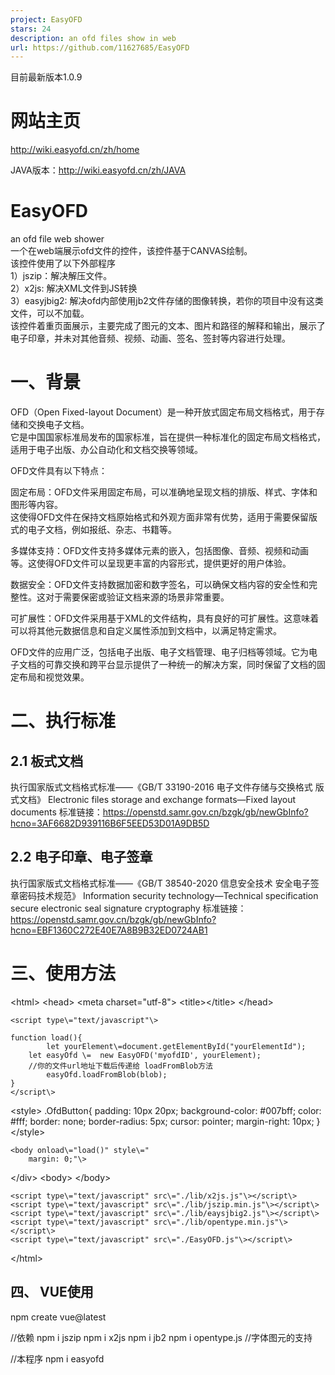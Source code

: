```yaml
---
project: EasyOFD
stars: 24
description: an ofd files show in web 
url: https://github.com/11627685/EasyOFD
---
```


目前最新版本1.0.9

网站主页
====

http://wiki.easyofd.cn/zh/home

JAVA版本：http://wiki.easyofd.cn/zh/JAVA

EasyOFD
=======

an ofd file web shower  
一个在web端展示ofd文件的控件，该控件基于CANVAS绘制。  
该控件使用了以下外部程序  
1）jszip：解决解压文件。  
2）x2js: 解决XML文件到JS转换  
3）easyjbig2: 解决ofd内部使用jb2文件存储的图像转换，若你的项目中没有这类文件，可以不加载。  
该控件着重页面展示，主要完成了图元的文本、图片和路径的解释和输出，展示了电子印章，并未对其他音频、视频、动画、签名、签封等内容进行处理。

一、背景
====

OFD（Open Fixed-layout Document）是一种开放式固定布局文档格式，用于存储和交换电子文档。  
它是中国国家标准局发布的国家标准，旨在提供一种标准化的固定布局文档格式，适用于电子出版、办公自动化和文档交换等领域。

OFD文件具有以下特点：

固定布局：OFD文件采用固定布局，可以准确地呈现文档的排版、样式、字体和图形等内容。  
这使得OFD文件在保持文档原始格式和外观方面非常有优势，适用于需要保留版式的电子文档，例如报纸、杂志、书籍等。

多媒体支持：OFD文件支持多媒体元素的嵌入，包括图像、音频、视频和动画等。这使得OFD文件可以呈现更丰富的内容形式，提供更好的用户体验。

数据安全：OFD文件支持数据加密和数字签名，可以确保文档内容的安全性和完整性。这对于需要保密或验证文档来源的场景非常重要。

可扩展性：OFD文件采用基于XML的文件结构，具有良好的可扩展性。这意味着可以将其他元数据信息和自定义属性添加到文档中，以满足特定需求。

OFD文件的应用广泛，包括电子出版、电子文档管理、电子归档等领域。它为电子文档的可靠交换和跨平台显示提供了一种统一的解决方案，同时保留了文档的固定布局和视觉效果。

二、执行标准
======

2.1 板式文档
--------

执行国家版式文档格式标准——《GB/T 33190-2016 电子文件存储与交换格式 版式文档》 Electronic files storage and exchange formats—Fixed layout documents 标准链接：https://openstd.samr.gov.cn/bzgk/gb/newGbInfo?hcno=3AF6682D939116B6F5EED53D01A9DB5D

2.2 电子印章、电子签章
-------------

执行国家版式文档格式标准——《GB/T 38540-2020 信息安全技术 安全电子签章密码技术规范》 Information security technology—Technical specification secure electronic seal signature cryptography 标准链接：https://openstd.samr.gov.cn/bzgk/gb/newGbInfo?hcno=EBF1360C272E40E7A8B9B32ED0724AB1

三、使用方法
======

<!DOCTYPE html\>
<html\>
	<head\>
		<meta charset\="utf-8"\>
		<title\></title\>
	</head\>
	
	<script type\="text/javascript"\>

	function load(){
            let yourElement\=document.getElementById("yourElementId");
	    let easyOfd \=  new EasyOFD('myofdID', yourElement);
		//你的文件url地址下载后传递给 loadFromBlob方法 
            easyOfd.loadFromBlob(blob);
	}
	</script\>

<style\>
	.OfdButton{
	  padding: 10px 20px;
	  background-color: #007bff;
	  color: #fff;
	  border: none;
	  border-radius: 5px;
	  cursor: pointer;
	  margin-right: 10px;
	}
  </style\>

	
	<body onload\="load()" style\="
	    margin: 0;"\>

  <div id\='yourElement'\>

  </div\>
	<body\>
	</body\>
	 
	<script type\="text/javascript" src\="./lib/x2js.js"\></script\>
	<script type\="text/javascript" src\="./lib/jszip.min.js"\></script\>
	<script type\="text/javascript" src\="./lib/eaysjbig2.js"\></script\>
	<script type\="text/javascript" src\="./lib/opentype.min.js"\></script\>
	<script type\="text/javascript" src\="./EasyOFD.js"\></script\>
	 
  
	
</html\>

四、 VUE使用
--------

npm create vue@latest

//依赖
npm i jszip
npm i x2js
npm i jb2
npm i opentype.js //字体图元的支持

//本程序
npm i easyofd

<script setup\>
import EasyOFD from "easyofd";
import { onMounted } from 'vue'

onMounted(() \=> {
  let yourElement\=document.getElementById("1111111");
  let ofd\=new EasyOFD('myofdID', yourElement);
  
  //ofd.loadFromBlob(blob);

})

</script\>

<template\>
      <div id\="1111111"\> </div\>
      
</template\>

<style \>
 .OfdButton{
	  padding: 10px 20px;
	  background-color: #007bff;
	  color: #fff;
	  border: none;
	  border-radius: 5px;
	  cursor: pointer;
	  margin-right: 10px;
	}
</style\>

五、联系我
=====

邮箱: 11627685@qq.com

六、展示示例
======

6.1、增值税发票
---------

6.2、南航航空行程单
-----------

6.3、铁路电子客票
----------

6.4、 银行回单
---------

6.5、 银行对账单
----------

七、更新记录
======

7.1、1.0.6
---------

(1)增加了图元的支持 opentype

(2)优化了CTM问题

(3)增加了备注单元的支持，包括内部的图片和文字展示

7.1、1.0.7
---------

1、优化图片读取路径问题 2、优化展示内容超出后比例问题

7.2、1.0.8
---------

1、修复多背景模板情况 2、pathobjct的线段偏移和样式

7.2、1.0.9
---------

1、展示绘制参数 2、展示遗留问题 3、配合java版本easyofd部分调整

